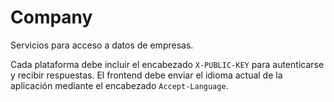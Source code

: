 # Company

Servicios para acceso a datos de empresas.

Cada plataforma debe incluir el encabezado `X-PUBLIC-KEY` para autenticarse y recibir respuestas. El frontend debe enviar el idioma actual de la aplicación mediante el encabezado `Accept-Language`.

